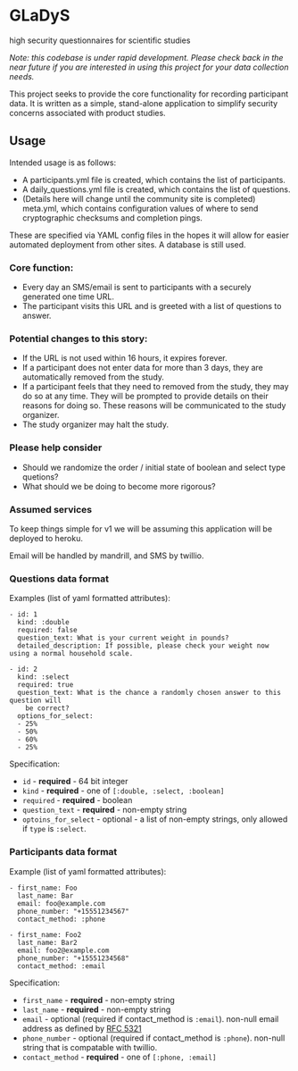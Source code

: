 # GLaDyS

high security questionnaires for scientific studies

*Note: this codebase is under rapid development. Please check back
 in the near future if you are interested in using this project for your data collection needs.*

This project seeks to provide the core functionality for recording
participant data. It is written as a simple, stand-alone application
to simplify security concerns associated with product studies.

## Usage

Intended usage is as follows:

* A participants.yml file is created, which contains the list of
  participants.
* A daily_questions.yml file is created, which contains the list of
  questions.
* (Details here will change until the community site is completed)
  meta.yml, which contains configuration values of where to send
  cryptographic checksums and completion pings.

These are specified via YAML config files in the hopes it will allow
for easier automated deployment from other sites. A database is still
used.

### Core function:
* Every day an SMS/email is sent to participants with a securely generated one time URL.
* The participant visits this URL and is greeted with a list of questions to answer.

### Potential changes to this story:
* If the URL is not used within 16 hours, it expires forever.
* If a participant does not enter data for more than 3 days, they are
  automatically removed from the study.
* If a participant feels that they need to removed from the study,
  they may do so at any time. They will be prompted to provide details
  on their reasons for doing so. These reasons will be communicated to
  the study organizer.
* The study organizer may halt the study.

### Please help consider

* Should we randomize the order / initial state of boolean and select type quetions?
* What should we be doing to become more rigorous?

### Assumed services

To keep things simple for v1 we will be assuming this application will
be deployed to heroku.

Email will be handled by mandrill, and SMS by twillio.

### Questions data format

Examples (list of yaml formatted attributes):
```
- id: 1
  kind: :double
  required: false
  question_text: What is your current weight in pounds?
  detailed_description: If possible, please check your weight now using a normal household scale.

- id: 2
  kind: :select
  required: true
  question_text: What is the chance a randomly chosen answer to this question will
    be correct?
  options_for_select:
  - 25%
  - 50%
  - 60%
  - 25%
```

Specification:
* `id` - **required** - 64 bit integer
* `kind` - **required** - one of `[:double, :select, :boolean]`
* `required` - **required** - boolean
* `question_text` - **required** - non-empty string
* `optoins_for_select` - optional - a list of non-empty strings, only allowed if `type` is `:select`.


### Participants data format

Example (list of yaml formatted attributes):

```
- first_name: Foo
  last_name: Bar
  email: foo@example.com
  phone_number: "+15551234567"
  contact_method: :phone

- first_name: Foo2
  last_name: Bar2
  email: foo2@example.com
  phone_number: "+15551234568"
  contact_method: :email
```

Specification:
* `first_name` - **required** - non-empty string
* `last_name` - **required** - non-empty string
* `email` - optional (required if contact_method is `:email`).
  non-null email address as defined by [RFC 5321](http://tools.ietf.org/html/rfc5321)
* `phone_number` - optional (required if contact_method is `:phone`).
  non-null string that is compatable with twillio.
* `contact_method` - **required** - one of `[:phone, :email]`
